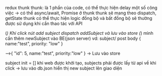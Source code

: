 redux thunk
thunk: là 1 phần của code, có thể thực hiện delay một số công việc
-> có thể async/await, Promise ở thunk
thunk sẽ mang theo dispatch, getState
thunk có thể thực hiện logic đồng bộ và bất đồng bộ
sẽ thường được sử dụng khi cần thao tác với API

(_)
Khi click nút add subject
dispatch addSubject và lưu vào store
(_)
mình cần thêm newSubject vào BE(json server)
vd: subject/ post
body {
name:"test", priority: "low"
}

-->{
"id": 5, name:"test", priority:"low"
}
-> Lưu vào store

subject init = []
khi web được khởi tạo, subjects phải được lấy từ api về
khi click -> lưu vào db.json
hiển thị new subject lên giao diện
